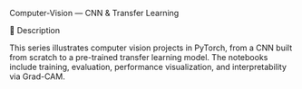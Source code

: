 Computer-Vision — CNN & Transfer Learning

🧩 Description

This series illustrates computer vision projects in PyTorch, from a CNN built from scratch to a pre-trained transfer learning model.
The notebooks include training, evaluation, performance visualization, and interpretability via Grad-CAM.